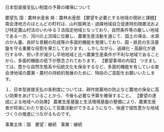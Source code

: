 日本型直接支払い制度の予算の確保について

要望先	国：農林水産省
	県：農林水産部
【要望を必要とする地域の現状と課題】
南会津地方のほとんどの町村は、山村振興法・過疎地域自立促進特別措置法および特定農山村法のいわゆる３法指定地域となっており、自然条件等の厳しい地域である一方、河川の上流域に位置し、農業生産活動を通じて、国土の保全、水源のかん養、良好な景観の形成等の多面的機能を発揮しており、国・県民の生活基盤を守る重要な役割を果たしております。
しかしながら、過疎化・高齢化が進行する中、担い手が減少し平地地域と比べ農業生産条件が不利な地域であることから、多面的機能の低下が懸念されております。
【要望事項の内容】
つきましては、豊かな自然生態系や伝統文化を保全するなど、多面的機能を有している南会津地域の農業・農村の持続的発展のために、特段のご高配をお願いいたします。

１．日本型直接支払の各制度については、耕作放棄地の防止など農地の保全に高い効果をあげていることから、今後も必要な予算を確保すること。
【要望の達成による地域への効果】
農業生産基盤と生活環境基盤の整備により、農業生産者が将来にわたり安心して営農活動ができるようになり、快適で個性豊かな地域づくりの推進につながるものです。















事業主体：国　要望：継続　事業：継続
